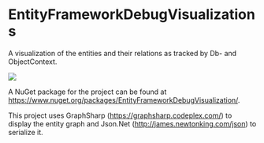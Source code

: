 EntityFrameworkDebugVisualizations
=================

A visualization of the entities and their relations as tracked by Db- and ObjectContext.

![](https://raw.github.com/andypelzer/EntityFrameworkDebugVisualizations/master/Documentation/Screenshots/DebugVisualizer.png)

A NuGet package for the project can be found at https://www.nuget.org/packages/EntityFrameworkDebugVisualization/.

This project uses GraphSharp (https://graphsharp.codeplex.com/) to display the entity graph and Json.Net (http://james.newtonking.com/json) to serialize it.
